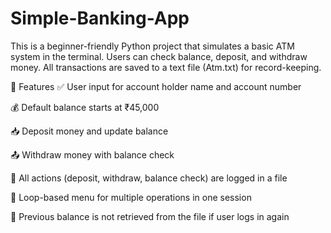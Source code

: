 # Simple-Banking-App

This is a beginner-friendly Python project that simulates a basic ATM system in the terminal. Users can check balance, deposit, and withdraw money. All transactions are saved to a text file (Atm.txt) for record-keeping.

🚀 Features
✅ User input for account holder name and account number

💰 Default balance starts at ₹45,000

📥 Deposit money and update balance

📤 Withdraw money with balance check

📄 All actions (deposit, withdraw, balance check) are logged in a file

🔁 Loop-based menu for multiple operations in one session

🧠 Previous balance is not retrieved from the file if user logs in again
